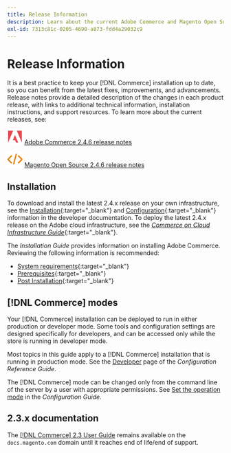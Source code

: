 ```yaml
---
title: Release Information
description: Learn about the current Adobe Commerce and Magento Open Source release.
exl-id: 7313c81c-0205-4690-a873-fdd4a29032c9
---
```

# Release Information

It is a best practice to keep your [!DNL Commerce] installation up to date, so you can benefit from the latest fixes, improvements, and advancements. Release notes provide a detailed description of the changes in each product release, with links to additional technical information, installation instructions, and support resources. To learn more about the current releases, see:

![Adobe Commerce](../assets/adobe-logo.svg) [Adobe Commerce 2.4.6 release notes][1]

![Magento Open Source](../assets/open-source.svg) [Magento Open Source 2.4.6 release notes][2]

## Installation

To download and install the latest 2.4.x release on your own infrastructure, see the [Installation][3]{:target="_blank"} and [Configuration][4]{:target="_blank"} information in the developer documentation. To deploy the latest 2.4.x release on the Adobe cloud infrastructure, see the [_Commerce on Cloud Infrastructure Guide_](https://experienceleague.adobe.com/docs/commerce-cloud-service/user-guide/overview.html){:target="_blank"}.

The _Installation Guide_ provides information on installing Adobe Commerce. Reviewing the following information is recommended:

- [System requirements][5]{:target="_blank"}
- [Prerequisites][6]{:target="_blank"}
- [Post Installation][7]{:target="_blank"}

## [!DNL Commerce] modes

Your [!DNL Commerce] installation can be deployed to run in either production or developer mode. Some tools and configuration settings are designed specifically for developers, and can be accessed only while the store is running in developer mode.

Most topics in this guide apply to a [!DNL Commerce] installation that is running in production mode. See the [Developer](../configuration-reference/advanced/developer.md) page of the _Configuration Reference Guide_.

The [!DNL Commerce] mode can be changed only from the command line of the server by a user with appropriate permissions. See [Set the operation mode](https://experienceleague.adobe.com/docs/commerce-operations/configuration-guide/cli/set-mode.html) in the _Configuration Guide_.


## 2.3.x documentation

The [[!DNL Commerce] 2.3 User Guide][8] remains available on the `docs.magento.com` domain until it reaches end of life/end of support.


[1]: https://experienceleague.adobe.com/docs/commerce-operations/release/notes/adobe-commerce/2-4-6.html
[2]: https://experienceleague.adobe.com/docs/commerce-operations/release/notes/magento-open-source/2-4-6.html
[3]: https://experienceleague.adobe.com/docs/commerce-operations/installation-guide/overview.html
[4]: https://experienceleague.adobe.com/docs/commerce-operations/configuration-guide/overview.html
[5]: https://experienceleague.adobe.com/docs/commerce-operations/installation-guide/system-requirements.html
[6]: https://experienceleague.adobe.com/docs/commerce-operations/installation-guide/prerequisites/overview.html
[7]: https://experienceleague.adobe.com/docs/commerce-operations/installation-guide/next-steps/verify.html
[8]: https://docs.magento.com/user-guide/v2.3/
